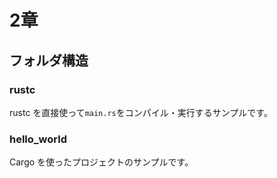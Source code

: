 # 2章

## フォルダ構造

### rustc

rustc を直接使って`main.rs`をコンパイル・実行するサンプルです。

### hello_world

Cargo を使ったプロジェクトのサンプルです。
